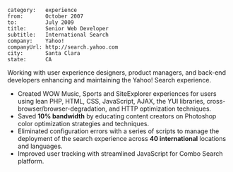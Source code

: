 ~~~
category:   experience
from:       October 2007
to:         July 2009
title:      Senior Web Developer
subtitle:   International Search
company:    Yahoo!
companyUrl: http://search.yahoo.com
city:       Santa Clara
state:      CA
~~~

Working with user experience designers, product managers, and back-end
developers enhancing and maintaining the Yahoo! Search experience.

- Created WOW Music, Sports and SiteExplorer experiences for users using lean
  PHP, HTML, CSS, JavaScript, AJAX, the YUI libraries,
  cross-browser/browser-degradation, and HTTP optimization techniques.
- Saved **10% bandwidth** by educating content creators on Photoshop color
  optimization strategies and techniques.
- Eliminated configuration errors with a series of scripts to manage the
  deployment of the search experience across **40 international** locations and
  languages.
- Improved user tracking with streamlined JavaScript for Combo Search platform.
